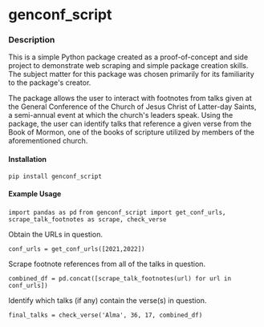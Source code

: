 # genconf_script

### Description
This is a simple Python package created as a proof-of-concept and side project to demonstrate web scraping and simple package creation skills. The subject matter for this package was chosen primarily for its familiarity to the package's creator.

The package allows the user to interact with footnotes from talks given at the General Conference of the Church of Jesus Christ of Latter-day Saints, a semi-annual event at which the church's leaders speak. Using the package, the user can identify talks that reference a given verse from the Book of Mormon, one of the books of scripture utilized by members of the aforementioned church. 

#### Installation

`pip install genconf_script`

#### Example Usage

`import pandas as pd`
`from genconf_script import get_conf_urls, scrape_talk_footnotes as scrape, check_verse`

Obtain the URLs in question.

`conf_urls = get_conf_urls([2021,2022])`

Scrape footnote references from all of the talks in question.

`combined_df = pd.concat([scrape_talk_footnotes(url) for url in conf_urls])`

Identify which talks (if any) contain the verse(s) in question.

`final_talks = check_verse('Alma', 36, 17, combined_df)`

